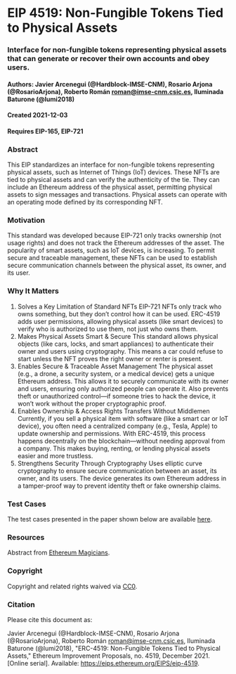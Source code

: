 # EIP 4519: Non-Fungible Tokens Tied to Physical Assets
### Interface for non-fungible tokens representing physical assets that can generate or recover their own accounts and obey users.
#### Authors: Javier Arcenegui (@Hardblock-IMSE-CNM),       Rosario Arjona (@RosarioArjona), Roberto Román <roman@imse-cnm.csic.es>, Iluminada Baturone (@lumi2018)
#### Created	2021-12-03
#### Requires	EIP-165, EIP-721

### Abstract
This EIP standardizes an interface for non-fungible tokens representing physical assets, such as Internet of Things (IoT) devices. These NFTs are tied to physical assets and can verify the authenticity of the tie. They can include an Ethereum address of the physical asset, permitting physical assets to sign messages and transactions. Physical assets can operate with an operating mode defined by its corresponding NFT.

### Motivation
This standard was developed because EIP-721 only tracks ownership (not usage rights) and does not track the Ethereum addresses of the asset. The popularity of smart assets, such as IoT devices, is increasing. To permit secure and traceable management, these NFTs can be used to establish secure communication channels between the physical asset, its owner, and its user.

### Why It Matters
1. Solves a Key Limitation of Standard NFTs
EIP-721 NFTs only track who owns something, but they don’t control how it can be used.
ERC-4519 adds user permissions, allowing physical assets (like smart devices) to verify who is authorized to use them, not just who owns them.
2. Makes Physical Assets Smart & Secure
This standard allows physical objects (like cars, locks, and smart appliances) to authenticate their owner and users using cryptography.
This means a car could refuse to start unless the NFT proves the right owner or renter is present.
3. Enables Secure & Traceable Asset Management
The physical asset (e.g., a drone, a security system, or a medical device) gets a unique Ethereum address.
This allows it to securely communicate with its owner and users, ensuring only authorized people can operate it.
Also prevents theft or unauthorized control—if someone tries to hack the device, it won’t work without the proper cryptographic proof.
4. Enables Ownership & Access Rights Transfers Without Middlemen
Currently, if you sell a physical item with software (like a smart car or IoT device), you often need a centralized company (e.g., Tesla, Apple) to update ownership and permissions.
With ERC-4519, this process happens decentrally on the blockchain—without needing approval from a company.
This makes buying, renting, or lending physical assets easier and more trustless.
5. Strengthens Security Through Cryptography
Uses elliptic curve cryptography to ensure secure communication between an asset, its owner, and its users.
The device generates its own Ethereum address in a tamper-proof way to prevent identity theft or fake ownership claims.

### Test Cases
The test cases presented in the paper shown below are available [here](https://eips.ethereum.org/assets/eip-4519/PoC_SmartNFT/).

### Resources
Abstract from [Ethereum Magicians](https://ethereum-magicians.org/t/eip-4519-non-fungible-tokens-tied-to-physical-assets/10138).

### Copyright
Copyright and related rights waived via [CC0](https://eips.ethereum.org/LICENSE).

### Citation
Please cite this document as:

Javier Arcenegui (@Hardblock-IMSE-CNM), Rosario Arjona (@RosarioArjona), Roberto Román <roman@imse-cnm.csic.es>, Iluminada Baturone (@lumi2018), "ERC-4519: Non-Fungible Tokens Tied to Physical Assets," Ethereum Improvement Proposals, no. 4519, December 2021. [Online serial]. Available: https://eips.ethereum.org/EIPS/eip-4519.
